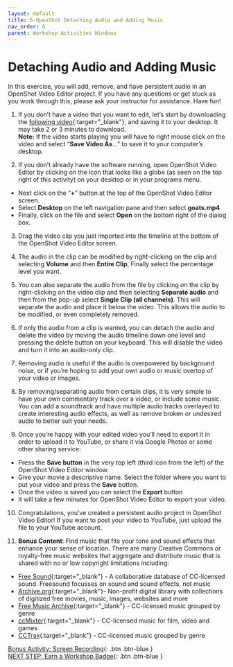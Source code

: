 ```yaml
---
layout: default
title: 5-OpenShot Detaching Audio and Adding Music
nav_order: 6
parent: Workshop Activities Windows
---
```

# Detaching Audio and Adding Music
In this exercise, you will add, remove, and have persistent audio in an OpenShot Video Editor project. If you have any questions or get stuck as you work through this, please ask your instructor for assistance.  Have fun!

1. If you don’t have a video that you want to edit, let’s start by downloading the [following video](https://bit.ly/dsc-goat-video){:target="_blank"}, and saving it to your desktop. It may take 2 or 3 minutes to download.<br>
**Note:** If the video starts playing you will have to right mouse click on the video and select “**Save Video As**…” to save it to your computer’s desktop.

2. If you don’t already have the software running, open OpenShot Video Editor by clicking on the icon that looks like a globe (as seen on the top right of this activity) on your desktop or in your programs menu.
- Next click on the “**+**” button at the top of the OpenShot Video Editor screen. 
- Select **Desktop** on the left navigation pane and then select **goats.mp4** 
- Finally, click on the file and select **Open** on the bottom right of the dialog box.

3. Drag the video clip you just imported into the timeline at the bottom of the OpenShot Video Editor screen.

4. The audio in the clip can be modified by right-clicking on the clip and selecting **Volume** and then **Entire Clip**, Finally select the percentage level you want. 

5. You can also separate the audio from the file by clicking on the clip by right-clicking on the video clip and then selecting **Separate audio** and then from the pop-up select **Single Clip (all channels)**. This will separate the audio and place it below the video. This allows the audio to be modified, or even completely removed. 

6. If only the audio from a clip is wanted, you can detach the audio and delete the video by moving the audio timeline down one level and pressing the delete button on your keyboard. This will disable the video and turn it into an audio-only clip.

7. Removing audio is useful if the audio is overpowered by background noise, or if you’re hoping to add your own audio or music overtop of your video or images. 

8. By removing/separating audio from certain clips, it is very simple to have your own commentary track over a video, or include some music. You can add a soundtrack and have multiple audio tracks overlayed to create interesting audio effects, as well as remove broken or undesired audio to better suit your needs. 

9. Once you’re happy with your edited video you’ll need to export it in order to upload it to YouTube, or share it via Google Photos or some other sharing service:
- Press the **Save button** in the very top left (third icon from the left) of the OpenShot Video Editor window.  
- Give your movie a descriptive name. Select the folder where you want to put your video and press the **Save** button.
- Once the video is saved you can select the **Export** button
- It will take a few minutes for OpenShot Video Editor to export your video.

10. Congratulations, you’ve created a persistent audio project in OpenShot Video Editor! If you want to post your video to YouTube, just upload the file to your YouTube account.

11. **Bonus Content**: Find music that fits your tone and sound effects that enhance your sense of location. There are many Creative Commons or royalty-free music websites that aggregate and distribute music that is shared with no or low copyright limitations including:
- [Free Sound](http://bit.ly/33deeCq){:target="_blank"} - A collaborative database of CC-licensed sound. Freesound focusses on sound and sound effects, not music
- [Archive.org](http://bit.ly/2DeGY2M){:target="_blank"}- Non-profit digital library with collections of digitized free movies, music, images, websites and more  
- [Free Music Archive](http://bit.ly/2OgSUsS){:target="_blank"} - CC-licensed music grouped by genre 
- [ccMixter](http://bit.ly/34hdOMq){:target="_blank"} - CC-licensed music for film, video and games 
- [CCTrax](http://bit.ly/2DbPjV8){:target="_blank"} - CC-licensed music grouped by genre

[Bonus Activity: Screen Recording](screen-recording.html){: .btn .btn-blue }<br>
[NEXT STEP: Earn a Workshop Badge](informal-credentials.html){: .btn .btn-blue }

